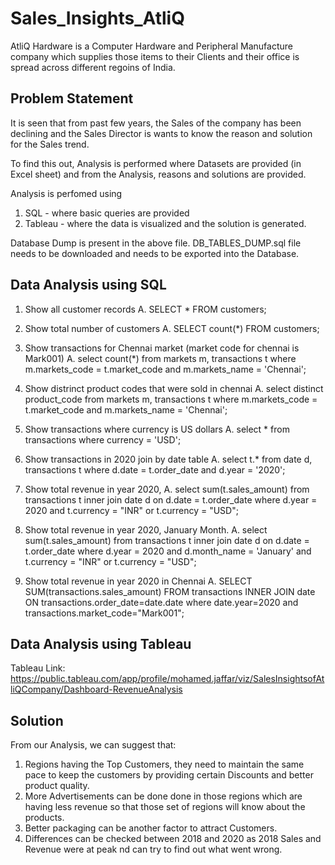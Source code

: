 # Sales_Insights_AtliQ

AtliQ Hardware is a Computer Hardware and Peripheral Manufacture company which supplies those items to their Clients and their office is spread across different regoins of India.

## Problem Statement

It is seen that from past few years, the Sales of the company has been declining and the Sales Director is wants to know the reason and solution for the Sales trend.

To find this out, Analysis is performed where Datasets are provided (in Excel sheet) and from the Analysis, reasons and solutions are provided.

Analysis is perfomed using
1. SQL - where basic queries are provided
2. Tableau - where the data is visualized and the solution is generated.

Database Dump is present in the above file. DB_TABLES_DUMP.sql file needs to be downloaded and needs to be exported into the Database.


## Data Analysis using SQL

1. Show all customer records
A. SELECT * FROM customers;


2. Show total number of customers
A. SELECT count(*) FROM customers;


3. Show transactions for Chennai market (market code for chennai is Mark001)
A. select count(*) from markets m, transactions t where m.markets_code = t.market_code and m.markets_name = 'Chennai';


4. Show distrinct product codes that were sold in chennai
A. select distinct product_code from markets m, transactions t where m.markets_code = t.market_code and m.markets_name = 'Chennai';


5. Show transactions where currency is US dollars
A. select * from transactions where currency = 'USD';


6. Show transactions in 2020 join by date table
A. select t.* from date d, transactions t where d.date = t.order_date and d.year = '2020';


7. Show total revenue in year 2020,
A. select sum(t.sales_amount) from transactions t inner join date d on d.date = t.order_date where d.year = 2020 and t.currency = "INR" or t.currency = "USD";


8. Show total revenue in year 2020, January Month.
A. select sum(t.sales_amount) from transactions t inner join date d on d.date = t.order_date where d.year = 2020 and d.month_name = 'January' and t.currency = "INR" or t.currency = "USD";


9. Show total revenue in year 2020 in Chennai
A. SELECT SUM(transactions.sales_amount) FROM transactions INNER JOIN date ON transactions.order_date=date.date where date.year=2020 and transactions.market_code="Mark001";


## Data Analysis using Tableau

Tableau Link: https://public.tableau.com/app/profile/mohamed.jaffar/viz/SalesInsightsofAtliQCompany/Dashboard-RevenueAnalysis


## Solution

From our Analysis, we can suggest that:
1. Regions having the Top Customers, they need to maintain the same pace to keep the customers by providing certain Discounts and better product quality.
2. More Advertisements can be done done in those regions which are having less revenue so that those set of regions will know about the products.
3. Better packaging can be another factor to attract Customers.
4. Differences can be checked between 2018 and 2020 as 2018 Sales and Revenue were at peak nd can try to find out what went wrong.
